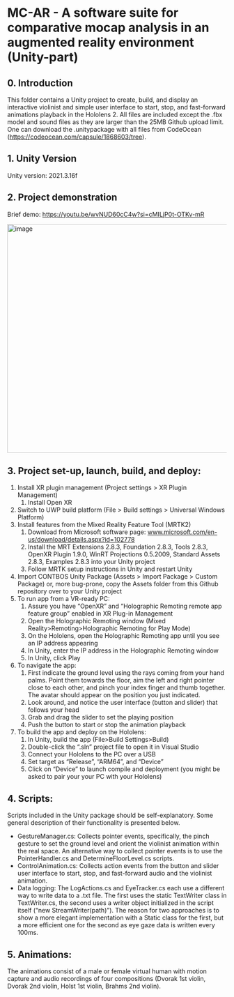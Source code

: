 # MC-AR - A software suite for comparative mocap analysis in an augmented reality environment (Unity-part)

## 0. Introduction
This folder contains a Unity project to create, build, and display an interactive violinist and simple user interface to start, stop, and fast-forward animations playback in the Hololens 2. 
All files are included except the .fbx model and sound files as they are larger than the 25MB Github upload limit. One can download the .unitypackage with all files from CodeOcean (https://codeocean.com/capsule/1868603/tree).

## 1. Unity Version
Unity version: 2021.3.16f

## 2. Project demonstration
Brief demo: https://youtu.be/wvNUD60cC4w?si=cMILjP0t-OTKv-mR

<img width="525" alt="image" src="https://github.com/IPEM/MC-AR/assets/22716256/803932f7-c410-4978-aed2-aa65a1111be1"> 

## 3. Project set-up, launch, build, and deploy:
1.	Install XR plugin management (Project settings > XR Plugin Management)
    1. Install Open XR
3.	Switch to UWP build platform (File > Build settings > Universal Windows Platform)
4.	Install features from the Mixed Reality Feature Tool (MRTK2)
    1. Download from Microsoft software page: www.microsoft.com/en-us/download/details.aspx?id=102778
    2. Install the MRT Extensions 2.8.3, Foundation 2.8.3, Tools 2.8.3, OpenXR Plugin 1.9.0, WinRT Projections 0.5.2009, Standard Assets 2.8.3, Examples 2.8.3 into your Unity project
    3. Follow MRTK setup instructions in Unity and restart Unity
5.	Import CONTBOS Unity Package (Assets > Import Package > Custom Package) or, more bug-prone, copy the Assets folder from this Github repository over to your Unity project 
6.	To run app from a VR-ready PC:
    1. Assure you have “OpenXR” and “Holographic Remoting remote app feature group” enabled in XR Plug-in Management
    2. Open the Holographic Remoting window (Mixed Reality>Remoting>Holographic Remoting for Play Mode)
    3. On the Hololens, open the Holographic Remoting app until you see an IP address appearing
    4. In Unity, enter the IP address in the Holographic Remoting window
    5. In Unity, click Play
7.	To navigate the app:
    1. First indicate the ground level using the rays coming from your hand palms. Point them towards the floor, aim the left and right pointer close to each other, and pinch your index finger and thumb together. The avatar should appear on the position you just indicated.
    2. Look around, and notice the user interface (button and slider) that follows your head
    3. Grab and drag the slider to set the playing position
    4. Push the button to start or stop the animation playback
9.	To build the app and deploy on the Hololens:
    1. In Unity, build the app (File>Build Settings>Build)
    2. Double-click the “.sln” project file to open it in Visual Studio
    3. Connect your Hololens to the PC over a USB
    4. Set target as “Release”, “ARM64”, and “Device”
    5. Click on “Device” to launch compile and deployment (you might be asked to pair your your PC with your Hololens)

## 4. Scripts:
Scripts included in the Unity package should be self-explanatory. Some general description of their functionality is presented below.
-	GestureManager.cs: Collects pointer events, specifically, the pinch gesture to set the ground level and orient the violinist animation within the real space. An alternative way to collect pointer events is to use the PointerHandler.cs and DetermineFloorLevel.cs scripts.
-	ControlAnimation.cs: Collects action events from the button and slider user interface to start, stop, and fast-forward audio and the violinist animation. 
-	Data logging: The LogActions.cs and EyeTracker.cs each use a different way to write data to a .txt file. The first uses the static TextWriter class in TextWriter.cs, the second uses a writer object initialized in the script itself (“new StreamWriter(path)”). The reason for two approaches is to show a more elegant implementation with a Static class for the first, but a more efficient one for the second as eye gaze data is written every 100ms.

## 5. Animations:
The animations consist of a male or female virtual human with motion capture and audio recordings of four compositions (Dvorak 1st violin, Dvorak 2nd violin, Holst 1st violin, Brahms 2nd violin). 
